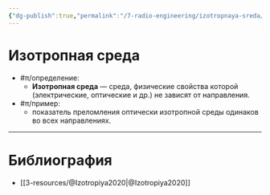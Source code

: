 ```yaml
---
{"dg-publish":true,"permalink":"/7-radio-engineering/izotropnaya-sreda/","title":"Изотропная среда","tags":["электродинамика","ммпэд"]}
---
```



# Изотропная среда

- #π/определение:
	- **Изотропная среда** — среда, физические свойства которой (электрические, оптические и др.) не зависят от направления.
- #π/пример:
	- показатель преломления оптически изотропной среды одинаков во всех направлениях.

---

# Библиография

- [[3-resources/@Izotropiya2020\|@Izotropiya2020]]
